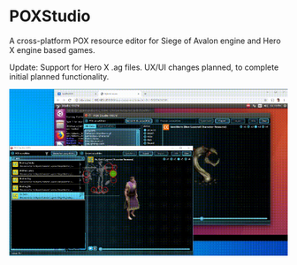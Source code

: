 # POXStudio
A cross-platform POX resource editor for Siege of Avalon engine and Hero X engine based games.

Update: Support for Hero X .ag files. UX/UI changes planned, to complete initial planned functionality.

![POXStudio on Windows and Linux](POXStudio.gif)